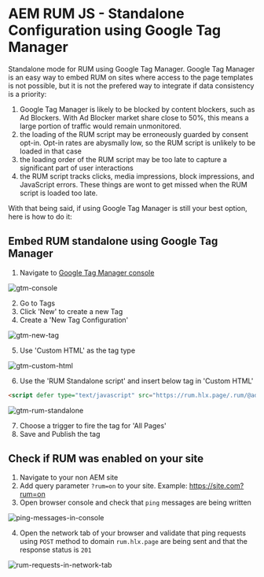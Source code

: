# AEM RUM JS - Standalone Configuration using Google Tag Manager

Standalone mode for RUM using Google Tag Manager. Google Tag Manager is an easy way to embed RUM on sites where access to the page templates is not possible, but it is not the prefered way to integrate if data consistency is a priority:
1. Google Tag Manager is likely to be blocked by content blockers, such as Ad Blockers. With Ad Blocker market share close to 50%, this means a large portion of traffic would remain unmonitored.
2. the loading of the RUM script may be erroneously guarded by consent opt-in. Opt-in rates are abysmally low, so the RUM script is unlikely to be loaded in that case
3. the loading order of the RUM script may be too late to capture a significant part of user interactions
4. the RUM script tracks clicks, media impressions, block impressions, and JavaScript errors. These things are wont to get missed when the RUM script is loaded too late.

With that being said, if using Google Tag Manager is still your best option, here is how to do it:

## Embed RUM standalone using Google Tag Manager
1. Navigate to [Google Tag Manager console](https://tagmanager.google.com/)

![gtm-console](https://github.com/user-attachments/assets/a74f4678-538d-4f42-81f6-cf16bc399658)

2. Go to Tags
3. Click 'New' to create a new Tag
4. Create a 'New Tag Configuration'

![gtm-new-tag](https://github.com/user-attachments/assets/581e1294-3b61-4255-97c0-f2e672c64e81)

5. Use 'Custom HTML' as the tag type

![gtm-custom-html](https://github.com/user-attachments/assets/75ca518d-3e5c-46c9-9953-d9cc35049eb8)

6. Use the 'RUM Standalone script' and insert below  tag in 'Custom HTML'

```html
<script defer type="text/javascript" src="https://rum.hlx.page/.rum/@adobe/helix-rum-js@^2/dist/rum-standalone.js"/>
```

![gtm-rum-standalone](https://github.com/user-attachments/assets/11979f81-f8ac-47e3-bf73-cead6f5cdf1d)

7. Choose a trigger to fire the tag for 'All Pages'
8. Save and Publish the tag

## Check if RUM was enabled on your site

1. Navigate to your non AEM site
2. Add  query parameter `?rum=on` to your site. Example: https://site.com?rum=on
3. Open browser console and check that `ping` messages are being written

![ping-messages-in-console](https://github.com/adobe/helix-rum-js/assets/43381734/0a2f4b25-0198-41b2-b386-740489b1f7b3)

4. Open the network tab of your browser and validate that ping requests using `POST` method to domain `rum.hlx.page` are being sent and that the response status is `201`

 ![rum-requests-in-network-tab](https://github.com/adobe/helix-rum-js/assets/43381734/766f1c45-223b-40e3-ba57-1237f44c9c15)
